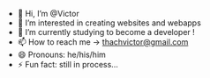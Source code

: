 - 👋 Hi, I’m @Victor
- 👀 I’m interested in creating websites and webapps
- 🌱 I’m currently studying to become a developer !
- 📫 How to reach me -> thachvictor@gmail.com
- 😄 Pronouns: he/his/him
- ⚡ Fun fact: still in process... 

<!---
Valtenas/Valtenas is a ✨ special ✨ repository because its `README.md` (this file) appears on your GitHub profile.
You can click the Preview link to take a look at your changes.
--->
